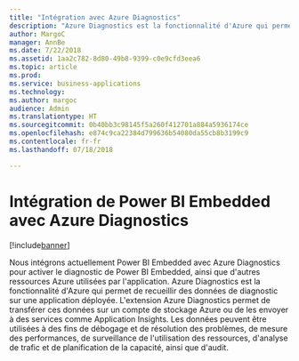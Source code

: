 ```yaml
---
title: "Intégration avec Azure Diagnostics"
description: "Azure Diagnostics est la fonctionnalité d'Azure qui permet de recueillir des données de diagnostic sur une application déployée."
author: MargoC
manager: AnnBe
ms.date: 7/22/2018
ms.assetid: 1aa2c782-8d80-49b8-9399-c0e9cfd3eea6
ms.topic: article
ms.prod: 
ms.service: business-applications
ms.technology: 
ms.author: margoc
audience: Admin
ms.translationtype: HT
ms.sourcegitcommit: 0b40bb3c98145f5a260f412701a884a5936174ce
ms.openlocfilehash: e874c9ca22384d799636b54080da55cb8b3199c9
ms.contentlocale: fr-fr
ms.lasthandoff: 07/18/2018

---
```

#  <a name="power-bi-embedded-integration-with-azure-diagnostics"></a>Intégration de Power BI Embedded avec Azure Diagnostics 




[!include[banner](../../../includes/banner.md)]

Nous intégrons actuellement Power BI Embedded avec Azure Diagnostics pour activer le diagnostic de Power BI Embedded, ainsi que d'autres ressources Azure utilisées par l'application. Azure Diagnostics est la fonctionnalité d'Azure qui permet de recueillir des données de diagnostic sur une application déployée. L'extension Azure Diagnostics permet de transférer ces données sur un compte de stockage Azure ou de les envoyer à des services comme Application Insights. Les données peuvent être utilisées à des fins de débogage et de résolution des problèmes, de mesure des performances, de surveillance de l'utilisation des ressources, d'analyse de trafic et de planification de la capacité, ainsi que d'audit. 


